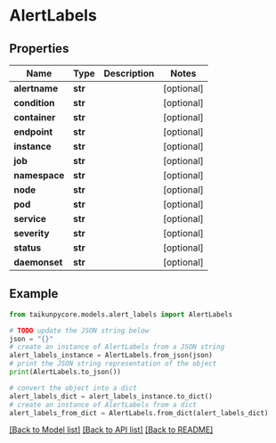 # AlertLabels


## Properties

Name | Type | Description | Notes
------------ | ------------- | ------------- | -------------
**alertname** | **str** |  | [optional] 
**condition** | **str** |  | [optional] 
**container** | **str** |  | [optional] 
**endpoint** | **str** |  | [optional] 
**instance** | **str** |  | [optional] 
**job** | **str** |  | [optional] 
**namespace** | **str** |  | [optional] 
**node** | **str** |  | [optional] 
**pod** | **str** |  | [optional] 
**service** | **str** |  | [optional] 
**severity** | **str** |  | [optional] 
**status** | **str** |  | [optional] 
**daemonset** | **str** |  | [optional] 

## Example

```python
from taikunpycore.models.alert_labels import AlertLabels

# TODO update the JSON string below
json = "{}"
# create an instance of AlertLabels from a JSON string
alert_labels_instance = AlertLabels.from_json(json)
# print the JSON string representation of the object
print(AlertLabels.to_json())

# convert the object into a dict
alert_labels_dict = alert_labels_instance.to_dict()
# create an instance of AlertLabels from a dict
alert_labels_from_dict = AlertLabels.from_dict(alert_labels_dict)
```
[[Back to Model list]](../README.md#documentation-for-models) [[Back to API list]](../README.md#documentation-for-api-endpoints) [[Back to README]](../README.md)


